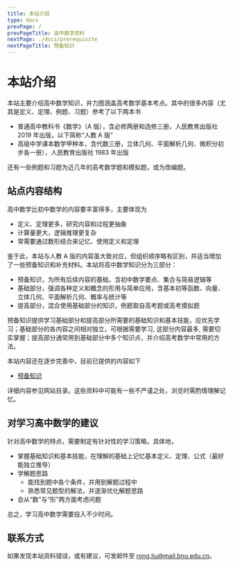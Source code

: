 ```yaml
---
title: 本站介绍
type: docs
prevPage: /
prevPageTitle: 高中数学资料
nextPage: ./docs/prerequisite
nextPageTitle: 预备知识
---
```


# 本站介绍

本站主要介绍高中数学知识，并力图涵盖高考数学基本考点。其中的很多内容（尤其是定义、定理、例题、习题）参考了以下两本书

- 普通高中教科书《数学》（A 版），含必修两册和选修三册，人民教育出版社 2019 年出版，以下简称“人教 A 版”
- 高级中学课本数学甲种本，含代数三册，立体几何、平面解析几何、微积分初步各一册），人民教育出版社 1983 年出版

还有一些例题和习题为近几年的高考数学题和模拟题，或为改编题。

## 站点内容结构

高中数学比初中数学的内容要丰富得多，主要体现为

- 定义、定理更多，研究内容和过程更抽象
- 计算量更大，逻辑推理更复杂
- 常需要通过数形结合来记忆、使用定义和定理

鉴于此，本站与人教 A 版的内容虽大致对应，但组织顺序略有区别，并适当增加了一些预备知识和补充材料。本站将高中数学知识分为三部分：

- 预备知识，为所有后续内容的基础，含初中数学要点、集合与简易逻辑等
- 基础部分，强调各种定义和概念的形用与简单应用，含基本初等函数、向量、立体几何、平面解析几何、概率与统计等
- 提高部分，混合使用基础部分的知识，例题取自高考题或高考摸拟题

预备知识提供学习基础部分和提高部分所需要的基础知识和基本技能，应优先学习；基础部分的各内容之间相对独立，可根据需要学习, 这部分内容最多, 需要切实掌握；提高部分通常用到基础部分中多个知识点，并介绍高考数学中常用的方法。

本站内容还在逐步完善中，目前已提供的内容如下

- [预备知识](/docs/prerequisite)
  <!-- - [初中代数提要](/docs/prerequisite/algebra) -->
  <!-- - [初中几何提要](/docs/prerequisite/geometry) -->
  <!-- - [初中函数提要](/docs/prerequisite/function)  -->
  <!-- - [集合]() -->
  <!-- - [简易逻辑] -->
<!-- - [幂函数、指数函数、对数函数](/docs/)（待补） -->
<!-- - 三角函数 -->
<!-- - 平面向量与复数 -->
<!-- - 数列 -->
<!-- - [直线与圆](/docs/10-line-circle)（更新中） -->
<!-- - 圆锥曲线 -->
<!-- - 排列与组合 -->
<!-- - 概率与统计 -->
<!-- - 立体几何与空间向量 -->
<!-- - 导数 -->
<!-- - 提高部分 -->
<!-- - 北京高考题 (模拟题) 选解-->
<!-- - [每周一题](/posts)（待补） -->

详细内容参见网站目录。这些资料中可能有一些不严谨之处，浏览时需酌情理解记忆。

## 对学习高中数学的建议

针对高中数学的特点，需要制定有针对性的学习策略。具体地，

- 掌握基础知识和基本技能，在理解的基础上记忆基本定义、定理、公式（最好能独立推导）
- 学解题思路
  - 能找到题中各个条件，并用到解题过程中
  - 熟悉常见题型的解法，并逐渐优化解题思路
- 会从“数”与“形”两方面考虑问题

总之，学习高中数学需要投入不少时间。

## 联系方式

如果发现本站资料错误，或有建议，可发邮件至 [rong.liu@mail.bnu.edu.cn](mailto:rong.liu@mail.bnu.edu.cn)。